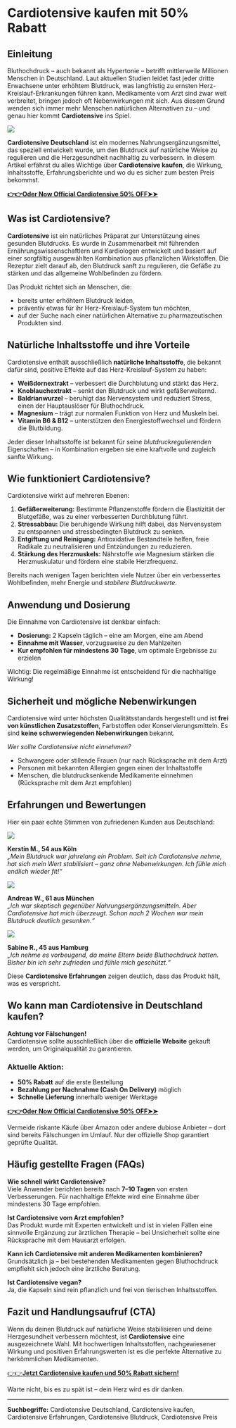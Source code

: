 # Cardiotensive kaufen mit 50% Rabatt

## Einleitung

Bluthochdruck – auch bekannt als Hypertonie – betrifft mittlerweile Millionen Menschen in Deutschland. Laut aktuellen Studien leidet fast jeder dritte Erwachsene unter erhöhtem Blutdruck, was langfristig zu ernsten Herz-Kreislauf-Erkrankungen führen kann. Medikamente vom Arzt sind zwar weit verbreitet, bringen jedoch oft Nebenwirkungen mit sich. Aus diesem Grund wenden sich immer mehr Menschen natürlichen Alternativen zu – und genau hier kommt **Cardiotensive** ins Spiel.

![](https://i.imgur.com/RV9Zck7.jpeg)

**Cardiotensive Deutschland** ist ein modernes Nahrungsergänzungsmittel, das speziell entwickelt wurde, um den Blutdruck auf natürliche Weise zu regulieren und die Herzgesundheit nachhaltig zu verbessern. In diesem Artikel erfährst du alles Wichtige über **Cardiotensive kaufen**, die Wirkung, Inhaltsstoffe, Erfahrungsberichte und wo du es sicher zum besten Preis bekommst.

[**👉👉Oder Now Official Cardiotensive 50% OFF➤➤**](https://uhfca64994uh.axdsz.pro/?target=-7EBNQCgQAAAezRwMDepMABQEBEREKEQkKEQ1CEQ0SAAF_YWRjb21ibwEx&al=99037&ap=-1)

## Was ist Cardiotensive?

**Cardiotensive** ist ein natürliches Präparat zur Unterstützung eines gesunden Blutdrucks. Es wurde in Zusammenarbeit mit führenden Ernährungswissenschaftlern und Kardiologen entwickelt und basiert auf einer sorgfältig ausgewählten Kombination aus pflanzlichen Wirkstoffen. Die Rezeptur zielt darauf ab, den Blutdruck sanft zu regulieren, die Gefäße zu stärken und das allgemeine Wohlbefinden zu fördern.

Das Produkt richtet sich an Menschen, die:

- bereits unter erhöhtem Blutdruck leiden,
- präventiv etwas für ihr Herz-Kreislauf-System tun möchten,
- auf der Suche nach einer natürlichen Alternative zu pharmazeutischen Produkten sind.

## Natürliche Inhaltsstoffe und ihre Vorteile

Cardiotensive enthält ausschließlich **natürliche Inhaltsstoffe**, die bekannt dafür sind, positive Effekte auf das Herz-Kreislauf-System zu haben:

* **Weißdornextrakt** – verbessert die Durchblutung und stärkt das Herz.
* **Knoblauchextrakt** – senkt den Blutdruck und wirkt gefäßerweiternd.
* **Baldrianwurzel** – beruhigt das Nervensystem und reduziert Stress, einen der Hauptauslöser für Bluthochdruck.
* **Magnesium** – trägt zur normalen Funktion von Herz und Muskeln bei.
* **Vitamin B6 & B12** – unterstützen den Energiestoffwechsel und fördern die Blutbildung.

Jeder dieser Inhaltsstoffe ist bekannt für seine *blutdruckregulierenden* Eigenschaften – in Kombination ergeben sie eine kraftvolle und zugleich sanfte Wirkung.

## Wie funktioniert Cardiotensive?

Cardiotensive wirkt auf mehreren Ebenen:

1. **Gefäßerweiterung:** Bestimmte Pflanzenstoffe fördern die Elastizität der Blutgefäße, was zu einer verbesserten Durchblutung führt.
2. **Stressabbau:** Die beruhigende Wirkung hilft dabei, das Nervensystem zu entspannen und stressbedingten Blutdruck zu senken.
3. **Entgiftung und Reinigung:** Antioxidative Bestandteile helfen, freie Radikale zu neutralisieren und Entzündungen zu reduzieren.
4. **Stärkung des Herzmuskels:** Nährstoffe wie Magnesium stärken die Herzmuskulatur und fördern eine stabile Herzfrequenz.

Bereits nach wenigen Tagen berichten viele Nutzer über ein verbessertes Wohlbefinden, mehr Energie und *stabilere Blutdruckwerte*.

## Anwendung und Dosierung

Die Einnahme von Cardiotensive ist denkbar einfach:

- **Dosierung:** 2 Kapseln täglich – eine am Morgen, eine am Abend
- **Einnahme mit Wasser**, vorzugsweise zu den Mahlzeiten
- **Kur empfohlen für mindestens 30 Tage**, um optimale Ergebnisse zu erzielen

Wichtig: Die regelmäßige Einnahme ist entscheidend für die nachhaltige Wirkung!

## Sicherheit und mögliche Nebenwirkungen

Cardiotensive wird unter höchsten Qualitätsstandards hergestellt und ist **frei von künstlichen Zusatzstoffen**, Farbstoffen oder Konservierungsmitteln. Es sind **keine schwerwiegenden Nebenwirkungen** bekannt.

*Wer sollte Cardiotensive nicht einnehmen?*

- Schwangere oder stillende Frauen (nur nach Rücksprache mit dem Arzt)
- Personen mit bekannten Allergien gegen einen der Inhaltsstoffe
- Menschen, die blutdrucksenkende Medikamente einnehmen (Rücksprache mit dem Arzt empfohlen)

## Erfahrungen und Bewertungen

Hier ein paar echte Stimmen von zufriedenen Kunden aus Deutschland:

![](https://i.imgur.com/50uXn8G.jpeg)

**Kerstin M., 54 aus Köln**  
*„Mein Blutdruck war jahrelang ein Problem. Seit ich Cardiotensive nehme, hat sich mein Wert stabilisiert – ganz ohne Nebenwirkungen. Ich fühle mich endlich wieder fit!“*

![](https://i.imgur.com/H21oueK.jpeg)

**Andreas W., 61 aus München**  
*„Ich war skeptisch gegenüber Nahrungsergänzungsmitteln. Aber Cardiotensive hat mich überzeugt. Schon nach 2 Wochen war mein Blutdruck deutlich gesunken.“*

![](https://i.imgur.com/U2KjO0Z.jpeg)

**Sabine R., 45 aus Hamburg**  
*„Ich nehme es vorbeugend, da meine Eltern beide Bluthochdruck hatten. Bisher bin ich sehr zufrieden und fühle mich geschützt.“*

Diese **Cardiotensive Erfahrungen** zeigen deutlich, dass das Produkt hält, was es verspricht.

## Wo kann man Cardiotensive in Deutschland kaufen?

**Achtung vor Fälschungen!**  
Cardiotensive sollte ausschließlich über die **offizielle Website** gekauft werden, um Originalqualität zu garantieren.

### Aktuelle Aktion:

- **50% Rabatt** auf die erste Bestellung
- **Bezahlung per Nachnahme (Cash On Delivery)** möglich
- **Schnelle Lieferung** innerhalb weniger Werktage

[**👉👉Oder Now Official Cardiotensive 50% OFF➤➤**](https://uhfca64994uh.axdsz.pro/?target=-7EBNQCgQAAAezRwMDepMABQEBEREKEQkKEQ1CEQ0SAAF_YWRjb21ibwEx&al=99037&ap=-1)

Vermeide riskante Käufe über Amazon oder andere dubiose Anbieter – dort sind bereits Fälschungen im Umlauf. Nur der offizielle Shop garantiert geprüfte Qualität.

## Häufig gestellte Fragen (FAQs)

**Wie schnell wirkt Cardiotensive?**  
Viele Anwender berichten bereits nach **7–10 Tagen** von ersten Verbesserungen. Für nachhaltige Effekte wird eine Einnahme über mindestens 30 Tage empfohlen.

**Ist Cardiotensive vom Arzt empfohlen?**  
Das Produkt wurde mit Experten entwickelt und ist in vielen Fällen eine sinnvolle Ergänzung zur ärztlichen Therapie – bei Unsicherheit sollte eine Rücksprache mit dem Hausarzt erfolgen.

**Kann ich Cardiotensive mit anderen Medikamenten kombinieren?**  
Grundsätzlich ja – bei bestehenden Medikamenten gegen Bluthochdruck empfiehlt sich jedoch eine ärztliche Beratung.

**Ist Cardiotensive vegan?**  
Ja, die Kapseln sind rein pflanzlich und frei von tierischen Inhaltsstoffen.

## Fazit und Handlungsaufruf (CTA)

Wenn du deinen Blutdruck auf natürliche Weise stabilisieren und deine Herzgesundheit verbessern möchtest, ist **Cardiotensive** eine ausgezeichnete Wahl. Mit hochwertigen Inhaltsstoffen, nachgewiesener Wirkung und positiven Erfahrungswerten ist es die perfekte Alternative zu herkömmlichen Medikamenten.

[👉👉**Jetzt Cardiotensive kaufen und 50% Rabatt sichern!**](https://uhfca64994uh.axdsz.pro/?target=-7EBNQCgQAAAezRwMDepMABQEBEREKEQkKEQ1CEQ0SAAF_YWRjb21ibwEx&al=99037&ap=-1)

Warte nicht, bis es zu spät ist – dein Herz wird es dir danken.

---

**Suchbegriffe:** Cardiotensive Deutschland, Cardiotensive kaufen, Cardiotensive Erfahrungen, Cardiotensive Blutdruck, Cardiotensive Preis
